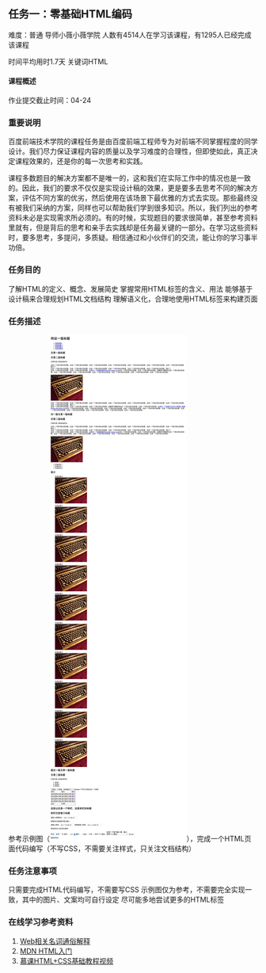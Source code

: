 ## 任务一：零基础HTML编码
难度：普通
导师小薇小薇学院
人数有4514人在学习该课程，有1295人已经完成该课程

时间平均用时1.7天
关键词HTML

#### 课程概述

作业提交截止时间：04-24

### 重要说明
百度前端技术学院的课程任务是由百度前端工程师专为对前端不同掌握程度的同学设计。我们尽力保证课程内容的质量以及学习难度的合理性，但即使如此，真正决定课程效果的，还是你的每一次思考和实践。

课程多数题目的解决方案都不是唯一的，这和我们在实际工作中的情况也是一致的。因此，我们的要求不仅仅是实现设计稿的效果，更是要多去思考不同的解决方案，评估不同方案的优劣，然后使用在该场景下最优雅的方式去实现。那些最终没有被我们采纳的方案，同样也可以帮助我们学到很多知识。所以，我们列出的参考资料未必是实现需求所必须的。有的时候，实现题目的要求很简单，甚至参考资料里就有，但是背后的思考和亲手去实践却是任务最关键的一部分。在学习这些资料时，要多思考，多提问，多质疑。相信通过和小伙伴们的交流，能让你的学习事半功倍。

### 任务目的
了解HTML的定义、概念、发展简史
掌握常用HTML标签的含义、用法
能够基于设计稿来合理规划HTML文档结构
理解语义化，合理地使用HTML标签来构建页面

### 任务描述
参考示例图（![点击查看](task_1_1_1.jpg)），完成一个HTML页面代码编写（不写CSS，不需要关注样式，只关注文档结构）

### 任务注意事项
只需要完成HTML代码编写，不需要写CSS
示例图仅为参考，不需要完全实现一致，其中的图片、文案均可自行设定
尽可能多地尝试更多的HTML标签

### 在线学习参考资料
1. [Web相关名词通俗解释](https://www.zhihu.com/question/22689579)
2. [MDN HTML入门](https://developer.mozilla.org/zh-CN/docs/Web/Guide/HTML/Introduction)
3. [慕课HTML+CSS基础教程视频](http://www.imooc.com/learn/9)
